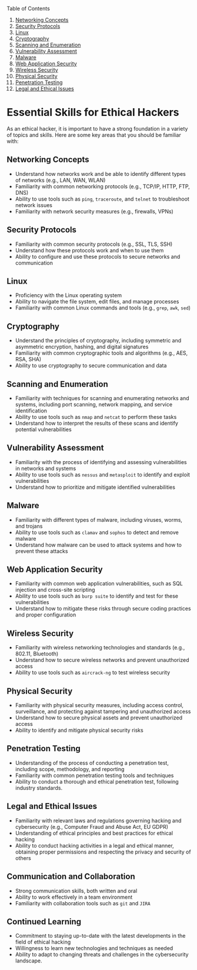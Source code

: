 Table of Contents
1. [Networking Concepts](#networking-concepts)
2. [Security Protocols](#security-protocols)
3. [Linux](#linux)
4. [Cryptography](#cryptography)
5. [Scanning and Enumeration](#scanning-and-enumeration)
6. [Vulnerability Assessment](#vulnerability-assessment)
7. [Malware](#malware)
8. [Web Application Security](#web-application-security)
9. [Wireless Security](#wireless-security)
10. [Physical Security](#physical-security)
11. [Penetration Testing](#penetration-testing)
12. [Legal and Ethical Issues](#legal-and-ethical-issues)

# Essential Skills for Ethical Hackers

As an ethical hacker, it is important to have a strong foundation in a variety of topics and skills. Here are some key areas that you should be familiar with:

## Networking Concepts

- Understand how networks work and be able to identify different types of networks (e.g., LAN, WAN, WLAN)
- Familiarity with common networking protocols (e.g., TCP/IP, HTTP, FTP, DNS)
- Ability to use tools such as `ping`, `traceroute`, and `telnet` to troubleshoot network issues
- Familiarity with network security measures (e.g., firewalls, VPNs)

## Security Protocols

- Familiarity with common security protocols (e.g., SSL, TLS, SSH)
- Understand how these protocols work and when to use them
- Ability to configure and use these protocols to secure networks and communication

## Linux

- Proficiency with the Linux operating system
- Ability to navigate the file system, edit files, and manage processes
- Familiarity with common Linux commands and tools (e.g., `grep`, `awk`, `sed`)

## Cryptography

- Understand the principles of cryptography, including symmetric and asymmetric encryption, hashing, and digital signatures
- Familiarity with common cryptographic tools and algorithms (e.g., AES, RSA, SHA)
- Ability to use cryptography to secure communication and data

## Scanning and Enumeration

- Familiarity with techniques for scanning and enumerating networks and systems, including port scanning, network mapping, and service identification
- Ability to use tools such as `nmap` and `netcat` to perform these tasks
- Understand how to interpret the results of these scans and identify potential vulnerabilities

## Vulnerability Assessment

- Familiarity with the process of identifying and assessing vulnerabilities in networks and systems
- Ability to use tools such as `nessus` and `metasploit` to identify and exploit vulnerabilities
- Understand how to prioritize and mitigate identified vulnerabilities

## Malware

- Familiarity with different types of malware, including viruses, worms, and trojans
- Ability to use tools such as `clamav` and `sophos` to detect and remove malware
- Understand how malware can be used to attack systems and how to prevent these attacks

## Web Application Security

- Familiarity with common web application vulnerabilities, such as SQL injection and cross-site scripting
- Ability to use tools such as `burp suite` to identify and test for these vulnerabilities
- Understand how to mitigate these risks through secure coding practices and proper configuration

## Wireless Security

- Familiarity with wireless networking technologies and standards (e.g., 802.11, Bluetooth)
- Understand how to secure wireless networks and prevent unauthorized access
- Ability to use tools such as `aircrack-ng` to test wireless security

## Physical Security

- Familiarity with physical security measures, including access control, surveillance, and protecting against tampering and unauthorized access
- Understand how to secure physical assets and prevent unauthorized access
- Ability to identify and mitigate physical security risks

## Penetration Testing

- Understanding of the process of conducting a penetration test, including scope, methodology, and reporting
- Familiarity with common penetration testing tools and techniques
- Ability to conduct a thorough and ethical penetration test, following industry standards.

## Legal and Ethical Issues

- Familiarity with relevant laws and regulations governing hacking and cybersecurity (e.g., Computer Fraud and Abuse Act, EU GDPR)
- Understanding of ethical principles and best practices for ethical hacking
- Ability to conduct hacking activities in a legal and ethical manner, obtaining proper permissions and respecting the privacy and security of others

## Communication and Collaboration

- Strong communication skills, both written and oral
- Ability to work effectively in a team environment
- Familiarity with collaboration tools such as `git` and `JIRA`

## Continued Learning

- Commitment to staying up-to-date with the latest developments in the field of ethical hacking
- Willingness to learn new technologies and techniques as needed
- Ability to adapt to changing threats and challenges in the cybersecurity landscape.
